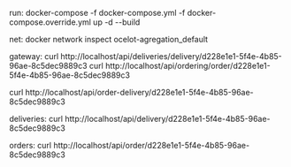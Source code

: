 run:
docker-compose -f docker-compose.yml -f docker-compose.override.yml up -d --build

net:
docker network inspect ocelot-agregation_default

gateway:
curl http://localhost/api/deliveries/delivery/d228e1e1-5f4e-4b85-96ae-8c5dec9889c3
curl http://localhost/api/ordering/order/d228e1e1-5f4e-4b85-96ae-8c5dec9889c3

curl http://localhost/api/order-delivery/d228e1e1-5f4e-4b85-96ae-8c5dec9889c3

deliveries:
curl http://localhost/api/delivery/d228e1e1-5f4e-4b85-96ae-8c5dec9889c3

orders:
curl http://localhost/api/order/d228e1e1-5f4e-4b85-96ae-8c5dec9889c3